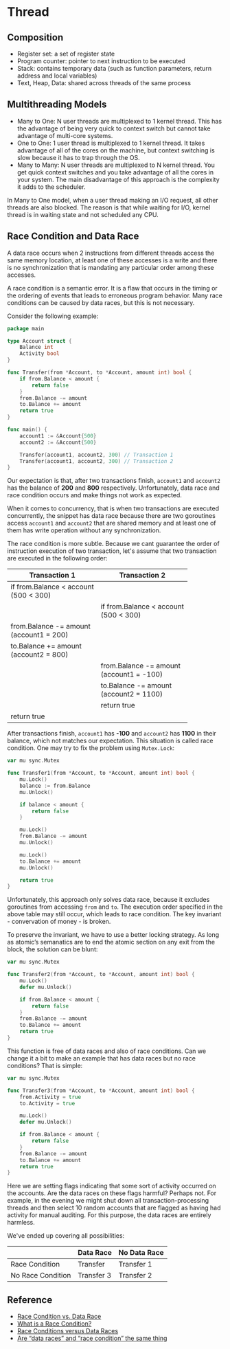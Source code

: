 # Thread

## Composition

- Register set: a set of register state
- Program counter: pointer to next instruction to be executed
- Stack: contains temporary data (such as function parameters, return address and local variables)
- Text, Heap, Data: shared across threads of the same process

<!-- ![Single-threaded process and multithreaded process](images/process_thread.png) -->

## Multithreading Models

- Many to One: N user threads are multiplexed to 1 kernel thread. This has the advantage of being very quick to context switch but cannot take advantage of multi-core systems.
- One to One: 1 user thread is multiplexed to 1 kernel thread. It takes advantage of all of the cores on the machine, but context switching is slow because it has to trap through the OS.
- Many to Many: N user threads are multiplexed to N kernel thread. You get quick context switches and you take advantage of all the cores in your system. The main disadvantage of this approach is the complexity it adds to the scheduler.

In Many to One model, when a user thread making an I/O request, all other threads are also blocked. The reason is that while waiting for I/O, kernel thread is in waiting state and not scheduled any CPU.

## Race Condition and Data Race

A data race occurs when 2 instructions from different threads access the same memory location, at least one of these accesses is a write and there is no synchronization that is mandating any particular order among these accesses.

A race condition is a semantic error. It is a flaw that occurs in the timing or the ordering of events that leads to erroneous program behavior. Many race conditions can be caused by data races, but this is not necessary.

Consider the following example:

```go
package main

type Account struct {
    Balance int
    Activity bool
}

func Transfer(from *Account, to *Account, amount int) bool {
    if from.Balance < amount {
        return false
    }
    from.Balance -= amount
    to.Balance += amount
    return true
}

func main() {
    account1 := &Account{500}
    account2 := &Account{500}

    Transfer(account1, account2, 300) // Transaction 1
    Transfer(account1, account2, 300) // Transaction 2
}
```

Our expectation is that, after two transactions finish, `account1` and `account2` has the balance of **200** and **800** respectively. Unfortunately, data race and race condition occurs and make things not work as expected.

When it comes to concurrency, that is when two transactions are executed concurrently, the snippet has data race because there are two goroutines access `account1` and `account2` that are shared memory and at least one of them has write operation without any synchronization.

The race condition is more subtle. Because we cant guarantee the order of instruction execution of two transaction, let's assume that two transaction are executed in the following order:

| Transaction 1 | Transaction 2 |
| ------------- | ------------- |
| if from.Balance < account <br/> (500 < 300)| |
| | if from.Balance < account <br/> (500 < 300) |
| from.Balance -= amount <br/> (account1 = 200)
| to.Balance += amount <br/> (account2 = 800)
| | from.Balance -= amount <br/> (account1 = -100)
| | to.Balance -= amount <br/> (account2 = 1100)
| | return true |
| return true | |

After transactions finish, `account1` has **-100** and `account2` has **1100** in their balance, which not matches our expectation. This situation is called race condition. One may try to fix the problem using `Mutex.Lock`:

```go
var mu sync.Mutex

func Transfer1(from *Account, to *Account, amount int) bool {
    mu.Lock()    
    balance := from.Balance
    mu.Unlock()

    if balance < amount {
        return false
    }

    mu.Lock()
    from.Balance -= amount
    mu.Unlock()

    mu.Lock()
    to.Balance += amount
    mu.Unlock()

    return true
}
```

Unfortunately, this approach only solves data race, because it excludes goroutines from accessing `from` and `to`. The execution order specified in the above table may still occur, which leads to race condition. The key invariant - convervation of money - is broken.

To preserve the invariant, we have to use a better locking strategy. As long as atomic’s semanatics are to end the atomic section on any exit from the block, the solution can be blunt:

```go
var mu sync.Mutex

func Transfer2(from *Account, to *Account, amount int) bool {
    mu.Lock()    
    defer mu.Unlock()

    if from.Balance < amount {
        return false
    }
    from.Balance -= amount
    to.Balance += amount
    return true
}
```

This function is free of data races and also of race conditions. Can we change it a bit to make an example that has data races but no race conditions? That is simple:

```go
var mu sync.Mutex

func Transfer3(from *Account, to *Account, amount int) bool {
    from.Activity = true
    to.Activity = true

    mu.Lock()    
    defer mu.Unlock()

    if from.Balance < amount {
        return false
    }
    from.Balance -= amount
    to.Balance += amount
    return true
}
```

Here we are setting flags indicating that some sort of activity occurred on the accounts. Are the data races on these flags harmful? Perhaps not. For example, in the evening we might shut down all transaction-processing threads and then select 10 random accounts that are flagged as having had activity for manual auditing. For this purpose, the data races are entirely harmless.

We've ended up covering all possibilities:

| | Data Race | No Data Race |
|-|-----------|----------------|
| Race Condition | Transfer | Transfer 1 |
| No Race Condition | Transfer 3| Transfer 2 |

## Reference

- [Race Condition vs. Data Race](https://blog.regehr.org/archives/490)
- [What is a Race Condition?](https://www.baeldung.com/cs/race-conditions)
- [Race Conditions versus Data Races](https://www.modernescpp.com/index.php/race-condition-versus-data-race)
- [Are “data races” and “race condition” the same thing](https://stackoverflow.com/a/18049303)